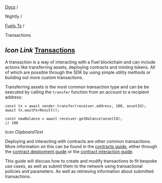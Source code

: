 [Docs](https://docs.fuel.network/) /

Nightly  /

[Fuels Ts](https://docs.fuel.network/docs/nightly/fuels-ts/) /

Transactions

## _Icon Link_ [Transactions](https://docs.fuel.network/docs/nightly/fuels-ts/transactions/\#transactions)

A transaction is a way of interacting with a Fuel blockchain and can include actions like transferring assets, deploying contracts and minting tokens. All of which are possible through the SDK by using simple utility methods or building out more custom transactions.

Transferring assets is the most common transaction type and can be be executed by calling the `transfer` function from an account to a recipient address:

```fuel_Box fuel_Box-idXKMmm-css
const tx = await sender.transfer(receiver.address, 100, assetId);
await tx.waitForResult();

const newBalance = await receiver.getBalance(assetId);
// 100
```

_Icon ClipboardText_

Deploying and interacting with contracts are other common transactions. More information on this can be found in the [contracts guide](https://docs.fuel.network/docs/nightly/fuels-ts/contracts/), either through the [contract deployment guide](https://docs.fuel.network/docs/nightly/fuels-ts/contracts/deploying-contracts/) or the [contract interaction guide](https://docs.fuel.network/docs/nightly/fuels-ts/contracts/methods/).

This guide will discuss how to create and modify transactions to fit bespoke use cases, as well as submit them to the network using transactional policies and parameters. As well as retrieving information about submitted transactions.